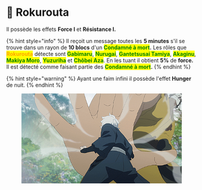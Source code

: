# 📿  Rokurouta

Il possède les effets **Force I** et **Résistance I.**

{% hint style="info" %}
Il reçoit un message toutes les **5 minutes** s'il se trouve dans un rayon de **10 blocs** d'un <mark style="color:green;">**Condamné à mort**</mark>**.** Les rôles que <mark style="color:orange;">**Rokurouta**</mark> détecte sont <mark style="color:green;">**Gabimaru**</mark>, <mark style="color:green;">**Nurugai**</mark>, <mark style="color:green;">**Gantetsusai Tamiya**</mark>, <mark style="color:green;">**Akaginu**</mark>, <mark style="color:green;">**Makiya Moro**</mark>, <mark style="color:green;">**Yuzuriha**</mark> et <mark style="color:green;">**Chôbei Aza**</mark>. En les tuant il obtient **5%** de **force.** Il est détecté comme faisant partie des <mark style="color:green;">**Condamné à mort**</mark>**.**
{% endhint %}

{% hint style="warning" %}
Ayant une faim infini il possède l'effet **Hunger** de nuit.
{% endhint %}

<figure><img src="../../../../.gitbook/assets/tumblr_29bdb33be6c8121f3b48338c3d656ae5_481407f2_640.gif" alt=""><figcaption></figcaption></figure>
